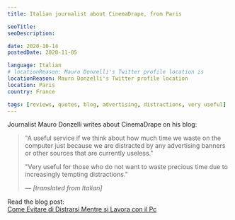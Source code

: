 ```yaml
---
title: Italian journalist about CinemaDrape, from Paris

seoTitle:
seoDescription:

date: 2020-10-14
postedDate: 2020-11-05

language: Italian
# locationReason: Mauro Donzelli's Twitter profile location is
locationReason: Mauro Donzelli's Twitter profile location
location: Paris
country: France

tags: [reviews, quotes, blog, advertising, distractions, very useful]
---
```


Journalist Mauro Donzelli writes about CinemaDrape on his blog:

> "A useful service if we think about how much time we waste on the computer just because we are distracted by any advertising banners or other sources that are currently useless."
>
> "Very useful for those who do not want to waste precious time due to increasingly tempting distractions."
>
> — _[translated from Italian]_

Read the blog post:  
[Come Evitare di Distrarsi Mentre si Lavora con il Pc](https://www.maurodonzelli.com/come-evitare-di-distrarsi-mentre-si-lavora-con-il-pc)

<!--more-->
